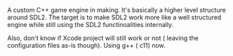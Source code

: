A custom C++ game engine in making. It's basically a higher level structure around SDL2. The target is to make SDL2 work more like a well structured engine while still using the SDL2 functinoalities internally.

Also, don't know if Xcode project will still work or not ( leaving the configuration files as-is though). Using g++ ( c11) now. 

